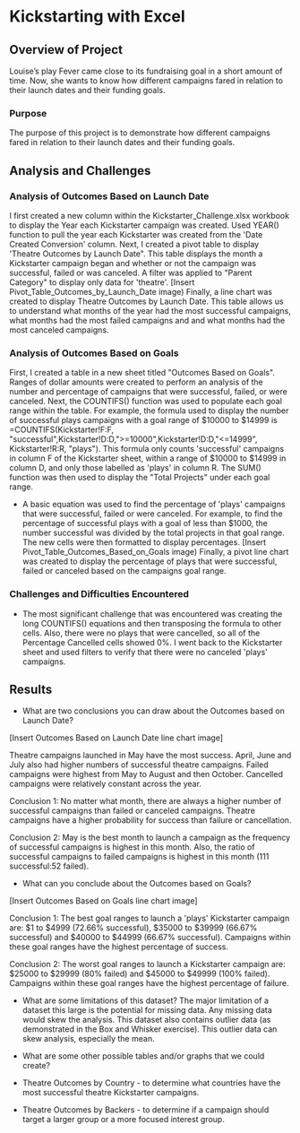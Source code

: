 # Kickstarting with Excel

## Overview of Project
Louise’s play Fever came close to its fundraising goal in a short amount of time. Now, she wants to know how different campaigns fared in relation to their launch dates and their funding goals.

### Purpose
The purpose of this project is to demonstrate how different campaigns fared in relation to their launch dates and their funding goals.

## Analysis and Challenges

### Analysis of Outcomes Based on Launch Date
I first created a new column within the Kickstarter_Challenge.xlsx workbook to display the Year each Kickstarter campaign was created. Used YEAR() function to pull the year each Kickstarter was created from the 'Date Created Conversion' column. Next, I created a pivot table to display 'Theatre Outcomes by Launch Date". This table displays the month a Kickstarter campaign began and whether or not the campaign was successful, failed or was canceled. A filter was applied to "Parent Category" to display only data for 'theatre'. [Insert Pivot_Table_Outcomes_by_Launch_Date image) Finally, a line chart was created to display Theatre Outcomes by Launch Date. This table allows us to understand what months of the year had the most successful campaigns, what months had the most failed campaigns and and what months had the most canceled campaigns.


### Analysis of Outcomes Based on Goals
First, I created a table in a new sheet titled "Outcomes Based on Goals". Ranges of dollar amounts were created to perform an analysis of the number and percentage of campaigns that were successful, failed, or were canceled. Next, the COUNTIFS() function was used to populate each goal range within the table. For example, the formula used to display the number of successful plays campaigns with a goal range of $10000 to $14999 is =COUNTIFS(Kickstarter!F:F, "successful",Kickstarter!D:D,">=10000",Kickstarter!D:D,"<=14999", Kickstarter!R:R, "plays"). This formula only counts 'successful' campaigns in column F of the Kickstarter sheet, within a range of $10000 to $14999 in column D, and only those labelled as 'plays' in column R. The SUM() function was then used to display the "Total Projects" under each goal range.
- A basic equation was used to find the percentage of 'plays' campaigns that were successful, failed or were canceled. For example, to find the percentage of successful plays with a goal of less than $1000, the number successful was divided by the total projects in that goal range. The new cells were then formatted to display percentages. [Insert Pivot_Table_Outcomes_Based_on_Goals image) Finally, a pivot line chart was created to display the percentage of plays that were successful, failed or canceled based on the campaigns goal range.


### Challenges and Difficulties Encountered
- The most significant challenge that was encountered was creating the long COUNTIFS() equations and then transposing the formula to other cells. Also, there were no plays that were cancelled, so all of the Percentage Cancelled cells showed 0%. I went back to the Kickstarter sheet and used filters to verify that there were no canceled 'plays' campaigns.


## Results

- What are two conclusions you can draw about the Outcomes based on Launch Date?

[Insert Outcomes Based on Launch Date line chart image]

Theatre campaigns launched in May have the most success. April, June and July also had higher numbers of successful theatre campaigns. Failed campaigns were highest from May to August and then October. Cancelled campaigns were relatively constant across the year.

Conclusion 1: No matter what month, there are always a higher number of successful campaigns than failed or canceled campaigns. Theatre campaigns have a higher probability for success than failure or cancellation.

Conclusion 2: May is the best month to launch a campaign as the frequency of successful campaigns is highest in this month. Also, the ratio of successful campaigns to failed campaigns is highest in this month (111 successful:52 failed).


- What can you conclude about the Outcomes based on Goals?

[Insert Outcomes Based on Goals line chart image]

Conclusion 1: The best goal ranges to launch a 'plays' Kickstarter campaign are: $1 to $4999 (72.66% successful), $35000 to $39999 (66.67% successful) and $40000 to $44999 (66.67% successful). Campaigns within these goal ranges have the highest percentage of success.

Conclusion 2: The worst goal ranges to launch a Kickstarter campaign are: $25000 to $29999 (80% failed) and $45000 to $49999 (100% failed). Campaigns within these goal ranges have the highest percentage of failure.

- What are some limitations of this dataset?
The major limitation of a dataset this large is the potential for missing data. Any missing data would skew the analysis. This dataset also contains outlier data (as demonstrated in the Box and Whisker exercise). This outlier data can skew analysis, especially the mean.

- What are some other possible tables and/or graphs that we could create?
- Theatre Outcomes by Country - to determine what countries have the most successful theatre Kickstarter campaigns.
- Theatre Outcomes by Backers - to determine if a campaign should target a larger group or a more focused interest group.



